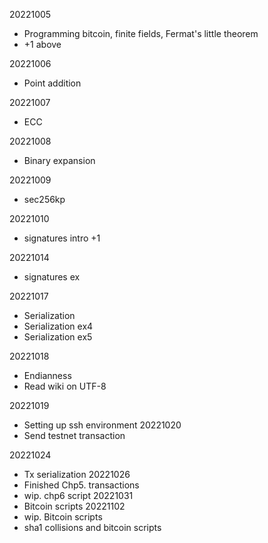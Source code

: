 20221005
- Programming bitcoin, finite fields, Fermat's little theorem
- +1 above

20221006
- Point addition

20221007
- ECC

20221008
- Binary expansion

20221009
- sec256kp

20221010
- signatures intro
+1

20221014
- signatures ex

20221017
- Serialization
- Serialization ex4
- Serialization ex5

20221018
- Endianness
- Read wiki on UTF-8

20221019
- Setting up ssh environment
20221020
- Send testnet transaction

20221024
- Tx serialization
20221026
- Finished Chp5. transactions
- wip. chp6 script
20221031
- Bitcoin scripts
20221102
- wip. Bitcoin scripts
- sha1 collisions and bitcoin scripts